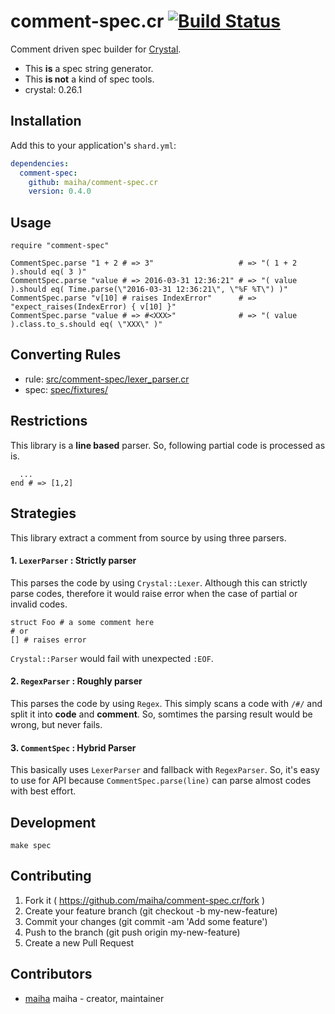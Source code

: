 # comment-spec.cr [![Build Status](https://travis-ci.org/maiha/comment-spec.cr.svg?branch=master)](https://travis-ci.org/maiha/comment-spec.cr)

Comment driven spec builder for [Crystal](http://crystal-lang.org/).

- This **is** a spec string generator.
- This **is not** a kind of spec tools.
- crystal: 0.26.1

## Installation

Add this to your application's `shard.yml`:

```yaml
dependencies:
  comment-spec:
    github: maiha/comment-spec.cr
    version: 0.4.0
```

## Usage

```crystal
require "comment-spec"

CommentSpec.parse "1 + 2 # => 3"                   # => "( 1 + 2 ).should eq( 3 )"
CommentSpec.parse "value # => 2016-03-31 12:36:21" # => "( value ).should eq( Time.parse(\"2016-03-31 12:36:21\", \"%F %T\") )"
CommentSpec.parse "v[10] # raises IndexError"      # => "expect_raises(IndexError) { v[10] }"
CommentSpec.parse "value # => #<XXX>"              # => "( value ).class.to_s.should eq( \"XXX\" )"
```

## Converting Rules

- rule: [src/comment-spec/lexer_parser.cr](./src/comment-spec/lexer_parser.cr)
- spec: [spec/fixtures/](./spec/fixtures/)

## Restrictions

This library is a **line based** parser. So, following partial code is processed as is.

```
  ...
end # => [1,2]
```

## Strategies

This library extract a comment from source by using three parsers.

#### 1. `LexerParser` : Strictly parser

This parses the code by using `Crystal::Lexer`. Although this can strictly parse codes, therefore it would raise error when the case of partial or invalid codes.

```
struct Foo # a some comment here
# or
[] # raises error
```

`Crystal::Parser` would fail with unexpected `:EOF`.

#### 2. `RegexParser` : Roughly parser

This parses the code by using `Regex`. This simply scans a code with `/#/` and split it into **code** and **comment**. So, somtimes the parsing result would be wrong, but never fails.

#### 3. `CommentSpec` : Hybrid Parser

This basically uses `LexerParser` and fallback with `RegexParser`. So, it's easy to use for API because `CommentSpec.parse(line)` can parse almost codes with best effort.

## Development

```shell
make spec
```

## Contributing

1. Fork it ( https://github.com/maiha/comment-spec.cr/fork )
2. Create your feature branch (git checkout -b my-new-feature)
3. Commit your changes (git commit -am 'Add some feature')
4. Push to the branch (git push origin my-new-feature)
5. Create a new Pull Request

## Contributors

- [maiha](https://github.com/maiha) maiha - creator, maintainer
